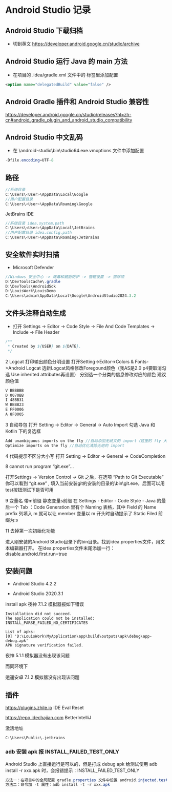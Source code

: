 # Android Studio 记录

## Android Studio 下载归档
- 切到英文
https://developer.android.google.cn/studio/archive

## Android Studio 运行 Java 的 main 方法
- 在项目的 .idea/gradle.xml 文件中的  <GradleProjectSettings> 标签里添加配置
```xml
<option name="delegatedBuild" value="false" />
```

## Android Gradle 插件和 Android Studio 兼容性
https://developer.android.google.cn/studio/releases?hl=zh-cn#android_gradle_plugin_and_android_studio_compatibility


## Android Studio 中文乱码
- 在 \android-studio\bin\studio64.exe.vmoptions 文件中添加配置
```java
-Dfile.encoding=UTF-8
```

## 路径
```java
//系统目录
C:\Users\<User>\AppData\Local\Google
//用户配置目录
C:\Users\<User>\AppData\Roaming\Google
```

JetBrains IDE 
```java
//系统目录 idea.system.path
C:\Users\<User>\AppData\Local\JetBrains
//用户配置目录 idea.config.path 
C:\Users\<User>\AppData\Roaming\JetBrains
```

## 安全软件实时扫描
- Microsoft Defender
```java
//Windows 安全中心 -> 病毒和威胁防护 -> 管理设置 -> 排除项
D:\DevToolsCache\.gradle
D:\DevTools\AndroidSdk
D:\LouisWork\LouisDemo
C:\Users\admin\AppData\Local\Google\AndroidStudio2024.3.2
```

## 文件头注释自动生成
- 打开  Settings -> Editor -> Code Style -> File And Code Templates -> Include -> File Header
```java
/**
 * Created by ${USER} on ${DATE}.
 */
```












2 Logcat 打印输出颜色分明设置 
打开Setting->Editor->Colors & Fonts->Android Logcat 
选新Logcat风格修改Foregound颜色（我AS是2.0 p4要取消勾选 Use inherited attributes再设置） 
分别选一个分类的信息修改对应的颜色 建议颜色值

```xml
V BBBBBB
D 0070BB
I 48BB31
W BBBB23
E FF0006
A 8F0005
```





3 自动导包 
打开 Setting -> Editor -> General -> Auto Import 
勾选 Java 和 Kotlin 下的复选框

```java
Add unambiguous imports on the fly //自动添加无歧义的 import（这里的 fly 大概的意思就是在输入时或者文件获取焦点时）
Optimize imports on the fly //自动优化清除无用的 import
```


4 代码提示不区分大小写 
打开 Setting -> Editor -> General -> CodeCompletion 
 



 





8 cannot run program “git.exe”…

打开Settings -> Version Control -> Git 之后，在选项 “Path to Git Executable” 你可以看到 “git.exe” , 填入当前安装git的安装的目录的\bin\git.exe，后面可以用test按钮测试下是否可用



9 变量名 带m前缀 静态变量s前缀
在 Settings - Editor - Code Style - Java 的最后一个 Tab ：Code Generation 里有个 Naming 表格，其中 Field 的 Name prefix 列填入 m 就可以让 member 变量以 m 开头时自动提示了
Static Filed 前缀为:s


11 去掉第一次初始化功能

进入刚安装的Android Studio目录下的bin目录。找到idea.properties文件，用文本编辑器打开。 在idea.properties文件末尾添加一行： disable.android.first.run=true


## 安装问题

- Android Studio 4.2.2 

- Android Studio 2020.3.1

 install apk 夜神 7.1.2  模拟器报如下错误

```shell
Installation did not succeed.
The application could not be installed: INSTALL_PARSE_FAILED_NO_CERTIFICATES

List of apks:
[0] 'D:\LouisWork\MyApplication\app\build\outputs\apk\debug\app-debug.apk'
APK signature verification failed.
```

夜神 5.1.1  模拟器没有出现该问题

而同环境下

逍遥安卓 7.1.2  模拟器没有出现该问题


## 插件

https://plugins.zhile.io
IDE Eval Reset

https://repo.idechajian.com
BetterIntelliJ

激活地址
```
C:\Users\Public\.jetbrains
```



### adb 安装 apk 报 INSTALL_FAILED_TEST_ONLY

Android Studio 上直接运行是可以的，但是打成 debug apk 给测试使用 adb install -r xxx.apk 时，会报错提示：INSTALL_FAILED_TEST_ONLY

```java
方法一：在项目中的全局配置 gradle.properties 文件中设置 android.injected.testOnly = false
方法二：命令加 -t 属性：adb install -t -r xxx.apk 
```




